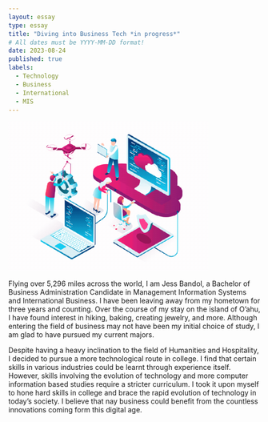 ```yaml
---
layout: essay
type: essay
title: "Diving into Business Tech *in progress*"
# All dates must be YYYY-MM-DD format!
date: 2023-08-24
published: true
labels:
  - Technology
  - Business
  - International
  - MIS
---
```


<img width="400px" class="rounded float-start pe-4" src="../img/tech.gif">

Flying over 5,296 miles across the world, I am Jess Bandol, a Bachelor of Business Administration Candidate in Management Information Systems and International Business. I have been leaving away from my hometown for three years and counting. Over the course of my stay on the island of O’ahu, I have found interest in hiking, baking, creating jewelry, and more. Although entering the field of business may not have been my initial choice of study, I am glad to have pursued my current majors. 

Despite having a heavy inclination to the field of Humanities and Hospitality, I decided to pursue a more technological route in college. I find that certain skills in various industries could be learnt through experience itself. However, skills involving the evolution of technology and more computer information based studies require a stricter curriculum. I took it upon myself to hone hard skills in college and brace the rapid evolution of technology in today’s society. I believe that nay business could benefit from the countless innovations coming form this digital age.
